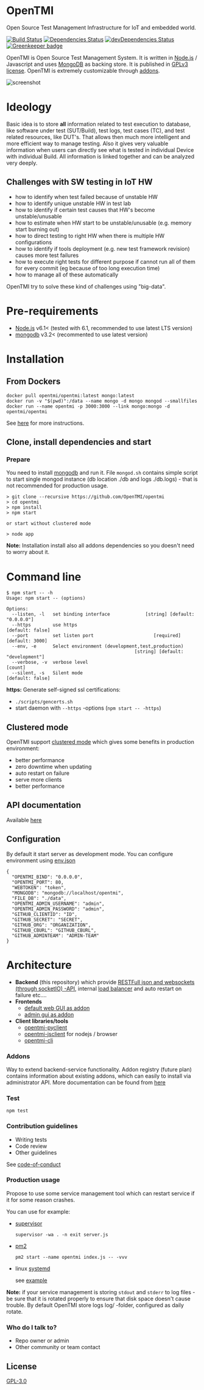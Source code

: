 # OpenTMI
Open Source Test Management Infrastructure for IoT and embedded world.

 [![Build Status][build-image]][build-url]
 [![Dependencies Status][depupdated-image]][depupdated-url]
 [![devDependencies Status][devdepupdated-image]][devdepupdated-url]
 [![Greenkeeper badge](https://badges.greenkeeper.io/OpenTMI/opentmi.svg)](https://greenkeeper.io/)


 <!--
[![Test Coverage][coveralls-image]][coveralls-url]
-->

OpenTMI is Open Source Test Management System. It is written in [Node.js][Node.js] / Javascript and uses [MongoDB][MongoDB] as backing store. It is published in [GPLv3 license](LICENSE.md).
OpenTMI is extremely customizable through [addons](doc/addons.md).

![screenshot](doc/screenshot.jpg)

# Ideology

Basic idea is to store **all** information related to test execution to database, like software under test (SUT/Build), test logs, test cases (TC), and test related resources, like DUT's. That allows then much more intelligent and more efficient way to manage testing. Also it gives very valuable information when users can directly see what is tested in individual Device with individual Build. All information is linked together and can be analyzed very deeply.

## Challenges with SW testing in IoT HW
* how to identify when test failed because of unstable HW
* how to identify unique unstable HW in test lab
* how to identify if certain test causes that HW's become unstable/unusable
* how to estimate when HW start to be unstable/unusable (e.g. memory start burning out)
* how to direct testing to right HW when there is multiple HW configurations
* how to identify if tools deployment (e.g. new test framework revision) causes more test failures
* how to execute right tests for different purpose if cannot run all of them for every commit (eg because of too long execution time)
* how to manage all of these automatically

OpenTMI try to solve these kind of challenges using "big-data".

# Pre-requirements

* [Node.js][Node.js] v6.1< (tested with 6.1, recommended to use latest LTS version)
* [mongodb][MongoDB] v3.2< (recommented to use latest version)

# Installation

## From Dockers

```
docker pull opentmi/opentmi:latest mongo:latest
docker run -v "$(pwd)":/data --name mongo -d mongo mongod --smallfiles
docker run --name opentmi -p 3000:3000 --link mongo:mongo -d opentmi/opentmi
```

See [here](doc/docker.md) for more instructions.

## Clone, install dependencies and start

### Prepare

You need to install [mongodb][MongoDB] and run it. File `mongod.sh` contains simple script to start single mongod instance (db location ./db and logs ./db.logs) - that is not recommended for production usage.

```
> git clone --recursive https://github.com/OpenTMI/opentmi
> cd opentmi
> npm install
> npm start

or start without clustered mode

> node app
```

**Note:** Installation install also all addons dependencies so you doesn't need to worry about it.

# Command line

```
$ npm start -- -h
Usage: npm start -- (options)

Options:
  --listen, -l   set binding interface             [string] [default: "0.0.0.0"]
  --https        use https                                      [default: false]
  --port         set listen port                      [required] [default: 3000]
  --env, -e      Select environment (development,test,production)
                                               [string] [default: "development"]
  --verbose, -v  verbose level                                           [count]
  --silent, -s   Silent mode                                    [default: false]
```

**https:**
Generate self-signed ssl certifications:
* `./scripts/gencerts.sh`
* start daemon with `--https` -options (`npm start -- -https`)

## Clustered mode

OpenTMI support [clustered mode](doc/cluster.md) which gives some benefits in production environment:
* better performance
* zero downtime when updating
* auto restart on failure
* serve more clients
* better performance

## API documentation
Available [here](doc/APIs)

## Configuration

By default it start server as development mode. You can configure environment using [env.json](`config/env/env.example.json`)
```
{
  "OPENTMI_BIND": "0.0.0.0",
  "OPENTMI_PORT": 80,
  "WEBTOKEN": "token",
  "MONGODB": "mongodb://localhost/opentmi",
  "FILE_DB": "./data",
  "OPENTMI_ADMIN_USERNAME": "admin",
  "OPENTMI_ADMIN_PASSWORD": "admin",
  "GITHUB_CLIENTID": "ID",
  "GITHUB_SECRET": "SECRET",
  "GITHUB_ORG": "ORGANIZATION",
  "GITHUB_CBURL": "GITHUB_CBURL",
  "GITHUB_ADMINTEAM": "ADMIN-TEAM"
}
```

# Architecture

* **Backend** (this repository)
    which provide [RESTFull json and websockets (through socketIO) -API](doc/APIs), internal [load balancer](doc/cluster.md) and auto restart on failure etc....
* **Frontends**
  * [default web GUI as addon](https://github.com/opentmi/opentmi-default-gui)
  * [admin gui as addon](https://github.com/opentmi/opentmi-adminui)
* **Client libraries/tools**
  * [opentmi-pyclient](https://github.com/opentmi/opentmi-pyclient)
  * [opentmi-jsclient](https://github.com/opentmi/opentmi-jsclient) for nodejs / browser
  * [opentmi-cli](https://github.com/opentmi/opentmi-cli)

### Addons
Way to extend backend-service functionality. Addon registry (future plan) contains information about existing addons, which can easily to install via administrator API. More documentation can be found from [here](doc/addons.md)

### Test

`npm test`

### Contribution guidelines

* Writing tests
* Code review
* Other guidelines

See [code-of-conduct](CODE_OF_CONDUCT.md)

### Production usage

Propose to use some service management tool which can restart service if it for some reason crashes.

You can use for example:
* [supervisor](https://github.com/petruisfan/node-supervisor)

    `supervisor -wa . -n exit server.js`

* [pm2](https://github.com/Unitech/pm2)

    `pm2 start --name opentmi index.js -- -vvv`

* linux [systemd](https://www.freedesktop.org/wiki/Software/systemd/)

    see [example](scripts/opentmi.service)

 **Note:** if your service management is storing `stdout` and `stderr` to log
 files - be sure that it is rotated properly to ensure that disk space doesn't
 cause trouble. By default OpenTMI store logs log/ -folder, configured as
 daily rotate.

### Who do I talk to?

* Repo owner or admin
* Other community or team contact

## License

  [GPL-3.0](LICENSE.md)

<!-- references -->
[Node.js]: https://nodejs.com
[MongoDB]: https://mongodb.com

[build-image]: https://circleci.com/gh/OpenTMI/opentmi.svg?style=svg
[build-url]: https://circleci.com/gh/OpenTMI/opentmi
[coveralls-image]: https://coveralls.io/repos/OpenTMI/opentmi/badge.svg?branch=master&service=github
[coveralls-url]: https://coveralls.io/github/OpenTMI/opentmi?branch=master

[depupdated-image]: https://david-dm.org/opentmi/opentmi.svg
[depupdated-url]: https://david-dm.org/opentmi/opentmi
[devdepupdated-image]: https://david-dm.org/opentmi/opentmi/dev-status.svg
[devdepupdated-url]: https://david-dm.org/opentmi/opentmi?type=dev
